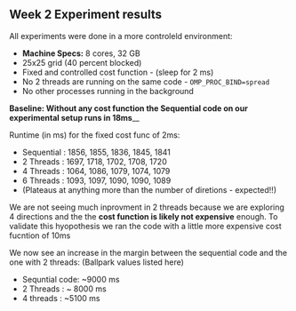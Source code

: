 ## Week 2 Experiment results

All experiments were done in a more controleld environment:
* **Machine Specs:** 8 cores, 32 GB
* 25x25 grid (40 percent blocked)
* Fixed and controlled cost function - (sleep for 2 ms)
* No 2 threads are running on the same code - `OMP_PROC_BIND=spread`
* No other processes running in the background


**Baseline: Without any cost function the Sequential code on our experimental setup runs in 18ms**__

Runtime (in ms) for the fixed cost func of 2ms:
* Sequential : 1856, 1855, 1836, 1845, 1841
* 2 Threads : 1697, 1718, 1702, 1708, 1720 
* 4 Threads : 1064, 1086, 1079, 1074, 1079
* 6 Threads : 1093, 1097, 1090, 1090, 1089
* (Plateaus at anything more than the number of diretions - expected!!)

We are not seeing much inprovment in 2 threads because we are exploring 4 directions and the the **cost function is likely not expensive** enough. 
To validate this hyopothesis we ran the code with a little more expensive cost fucntion of 10ms 

We now see an increase in the margin between the sequential code and the one with 2 threads: (Ballpark values listed here)
* Sequntial code: ~9000 ms
* 2 Threads : ~ 8000 ms
* 4 threads : ~5100 ms


